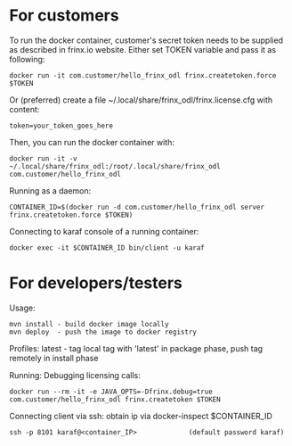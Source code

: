 For customers
=============
To run the docker container, customer's secret token needs to be supplied as described in frinx.io website.
Either set TOKEN variable and pass it as following:
```
docker run -it com.customer/hello_frinx_odl frinx.createtoken.force $TOKEN
```
Or (preferred) create a file ~/.local/share/frinx_odl/frinx.license.cfg with content:
```
token=your_token_goes_here
```
Then, you can run the docker container with:
```
docker run -it -v ~/.local/share/frinx_odl:/root/.local/share/frinx_odl com.customer/hello_frinx_odl
```

Running as a daemon:
```
CONTAINER_ID=$(docker run -d com.customer/hello_frinx_odl server frinx.createtoken.force $TOKEN)
```

Connecting to karaf console of a running container:
```
docker exec -it $CONTAINER_ID bin/client -u karaf
```

For developers/testers
======================
Usage:
```
mvn install - build docker image locally
mvn deploy  - push the image to docker registry
```

Profiles:
 latest - tag local tag with 'latest' in package phase, push tag remotely in install phase

Running:
Debugging licensing calls:
```
docker run --rm -it -e JAVA_OPTS=-Dfrinx.debug=true com.customer/hello_frinx_odl frinx.createtoken $TOKEN
```

Connecting client via ssh:
obtain ip via docker-inspect $CONTAINER_ID
```
ssh -p 8101 karaf@<container_IP>             (default password karaf)
```
